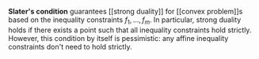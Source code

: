 **Slater's condition** guarantees [[strong duality]] for [[convex problem]]s based on the inequality constraints $f_1, \dots, f_m$. In particular, strong duality holds if there exists a point such that all inequality constraints hold strictly. However, this condition by itself is pessimistic: any affine inequality constraints don't need to hold strictly.